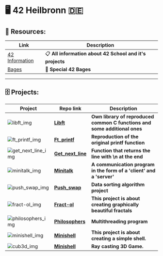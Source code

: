 # :desktop_computer: 42 Heilbronn :de:

## :floppy_disk: Resources:

Link | Description
---|---
[42 Information](https://github.com/jotavare/42-resources) | :clipboard: **All information about 42 School and it's projects**
[Bages](https://github.com/Tilek12/42-project-badges) | :star2: **Special 42 Bages**

---

## :file_cabinet:  Projects:

Project| Repo link | Description
---|---|---
![libft_img](https://github.com/Tilek12/42-project-badges/blob/main/badges/libftm.png) | **[Libft](https://github.com/Tilek12/42HN-libft)** |  **Own library of reproduced common C functions and some additional ones**
![ft_printf_img](https://github.com/Tilek12/42-project-badges/blob/main/badges/ft_printfe.png) | **[Ft_printf](https://github.com/Tilek12/42HN-ft_printf)** | **Reproduction of the original printf function**
![get_next_line_img](https://github.com/Tilek12/42-project-badges/blob/main/badges/get_next_linem.png) | **[Get_next_line](https://github.com/Tilek12/42Heilbronn-get_next_line)** | **Function that returns the line with \n at the end**
![minitalk_img](https://github.com/Tilek12/42-project-badges/blob/main/badges/minitalkm.png) | **[Minitalk](https://github.com/Tilek12/42HN-minitalk)** | **A communication program in the form of a 'client' and a 'server'**
![push_swap_img](https://github.com/Tilek12/42-project-badges/blob/main/badges/push_swapm.png) | **[Push_swap](https://github.com/Tilek12/42HN-push_swap)** | **Data sorting algorithm project**
![fract-ol_img](https://github.com/Tilek12/42-project-badges/blob/main/badges/fract-olm.png) | **[Fract-ol](https://github.com/Tilek12/42HN-fract-ol)** | **This project is about creating graphically beautiful fractals**
![philosophers_img](https://github.com/Tilek12/42-project-badges/blob/main/badges/philosopherse.png) | **[Philosophers](https://github.com/Tilek12/42HN-philosophers)** | **Multithreading program**
![minishell_img](https://github.com/Tilek12/42-project-badges/blob/main/badges/minishelle.png) | **[Minishell](https://github.com/Tilek12/42HN-minishell)** | **This project is about creating a simple shell.**
![cub3d_img](https://github.com/Tilek12/42-project-badges/blob/main/badges/cub3dm.png) | **[Minishell](https://github.com/Tilek12/42HN-cub3D)** | **Ray casting 3D Game.**
